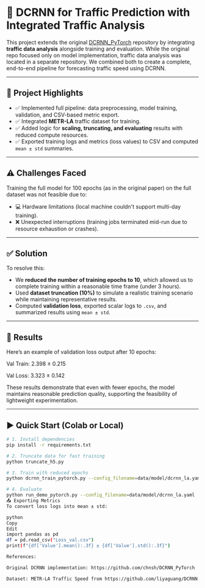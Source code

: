 
# 🚦 DCRNN for Traffic Prediction with Integrated Traffic Analysis

This project extends the original [DCRNN_PyTorch](https://github.com/chnsh/DCRNN_PyTorch) repository by integrating **traffic data analysis** alongside training and evaluation. While the original repo focused only on model implementation, traffic data analysis was located in a separate repository. We combined both to create a complete, end-to-end pipeline for forecasting traffic speed using DCRNN.

---

## 📍 Project Highlights

- ✅ Implemented full pipeline: data preprocessing, model training, validation, and CSV-based metric export.
- ✅ Integrated **METR-LA** traffic dataset for training.
- ✅ Added logic for **scaling, truncating, and evaluating** results with reduced compute resources.
- ✅ Exported training logs and metrics (loss values) to CSV and computed `mean ± std` summaries.

---

## ⚠️ Challenges Faced

Training the full model for 100 epochs (as in the original paper) on the full dataset was not feasible due to:

- 💻 Hardware limitations (local machine couldn't support multi-day training).
- ❌ Unexpected interruptions (training jobs terminated mid-run due to resource exhaustion or crashes).

---

## ✅ Solution

To resolve this:

- We **reduced the number of training epochs to 10**, which allowed us to complete training within a reasonable time frame (under 3 hours).
- Used **dataset truncation (10%)** to simulate a realistic training scenario while maintaining representative results.
- Computed **validation loss**, exported scalar logs to `.csv`, and summarized results using `mean ± std`.

---

## 🏁 Results

Here’s an example of validation loss output after 10 epochs:

Val Train: 2.398 ± 0.215

Val Loss: 3.323 ± 0.142



These results demonstrate that even with fewer epochs, the model maintains reasonable prediction quality, supporting the feasibility of lightweight experimentation.

---

## ▶️ Quick Start (Colab or Local)

```bash
# 1. Install dependencies
pip install -r requirements.txt

# 2. Truncate data for fast training
python truncate_h5.py

# 3. Train with reduced epochs
python dcrnn_train_pytorch.py --config_filename=data/model/dcrnn_la.yaml

# 4. Evaluate
python run_demo_pytorch.py --config_filename=data/model/dcrnn_la.yaml
📤 Exporting Metrics
To convert loss logs into mean ± std:

python
Copy
Edit
import pandas as pd
df = pd.read_csv("Loss_val.csv")
print(f"{df['Value'].mean():.3f} ± {df['Value'].std():.3f}")

References:

Original DCRNN implementation: https://github.com/chnsh/DCRNN_PyTorch

Dataset: METR-LA Traffic Speed from https://github.com/liyaguang/DCRNN

